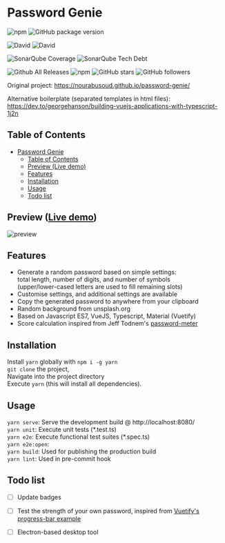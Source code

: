 # Password Genie

![npm](https://img.shields.io/npm/v/npm.svg)
![GitHub package version](https://img.shields.io/github/package-json/v/badges/shields.svg)

![David](https://img.shields.io/david/expressjs/express.svg)
![David](https://img.shields.io/david/dev/expressjs/express.svg)

![SonarQube Coverage](https://img.shields.io/sonar/http/sonar.petalslink.com/org.ow2.petals%3Apetals-se-ase/coverage.svg)
![SonarQube Tech Debt](https://img.shields.io/sonar/http/sonar.petalslink.com/org.ow2.petals%3Apetals-se-ase/tech_debt.svg)

![Github All Releases](https://img.shields.io/github/downloads/atom/atom/total.svg)
![npm](https://img.shields.io/npm/dm/localeval.svg)
![GitHub stars](https://img.shields.io/github/stars/badges/shields.svg?style=social&label=Stars)
![GitHub followers](https://img.shields.io/github/followers/espadrine.svg?style=social&label=Follow)

Original project: https://nourabusoud.github.io/password-genie/

Alternative boilerplate (separated templates in html files):  
https://dev.to/georgehanson/building-vuejs-applications-with-typescript-1j2n

## Table of Contents

- [Password Genie](#password-genie)
  - [Table of Contents](#table-of-contents)
  - [Preview (Live demo)](#preview-live-demo)
  - [Features](#features)
  - [Installation](#installation)
  - [Usage](#usage)
  - [Todo list](#todo-list)

## Preview ([Live demo](https://sharlaan.github.io/password-genie))

![preview](https://i.imgur.com/tDfimCq.png)

## Features

- Generate a random password based on simple settings:  
  total length, number of digits, and number of symbols  
  (upper/lower-cased letters are used to fill remaining slots)
- Customise settings, and additional settings are available
- Copy the generated password to anywhere from your clipboard
- Random background from unsplash.org
- Based on Javascript ES7, VueJS, Typescript, Material (Vuetify)
- Score calculation inspired from Jeff Todnem's [password-meter](http://www.passwordmeter.com/)

## Installation

Install `yarn` globally with `npm i -g yarn`  
`git clone` the project,  
Navigate into the project directory  
Execute `yarn` (this will install all dependencies).

## Usage

`yarn serve`: Serve the development build @ http://localhost:8080/  
`yarn unit`: Execute unit tests (\*.test.ts)  
`yarn e2e`: Execute functional test suites (\*.spec.ts)  
`yarn e2e:open`:  
`yarn build`: Used for publishing the production build  
`yarn lint`: Used in pre-commit hook

## Todo list

- [ ] Update badges

- [ ] Test the strength of your own password, inspired from [Vuetify's progress-bar example](https://vuetifyjs.com/en/components/text-fields#example-progress-bar)

- [ ] Electron-based desktop tool
